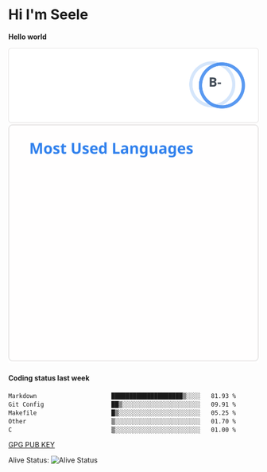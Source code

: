 <h1>Hi I'm Seele</h1>

<b>Hello world</b>

<img src='/assets/stats.svg' alt="Seele's github stats" >

<img src='/assets/top-langs.svg' alt="Seele's github langs">

<h4>Coding status last week </h4>

<!--START_SECTION:waka-->

```txt
Markdown                     ████████████████████▒░░░░   81.93 %
Git Config                   ██▒░░░░░░░░░░░░░░░░░░░░░░   09.91 %
Makefile                     █▒░░░░░░░░░░░░░░░░░░░░░░░   05.25 %
Other                        ▒░░░░░░░░░░░░░░░░░░░░░░░░   01.70 %
C                            ▒░░░░░░░░░░░░░░░░░░░░░░░░   01.00 %
```

<!--END_SECTION:waka-->

[GPG PUB KEY](https://keys.openpgp.org/vks/v1/by-fingerprint/3FCE91BF5B9666B55B67213C4C57B7824A5B6680)

Alive Status: ![Alive Status](https://hc.dvd.moe/badge/60bc779b-9835-415f-9cb9-15fd9d/ZsLaAAbE.svg)
